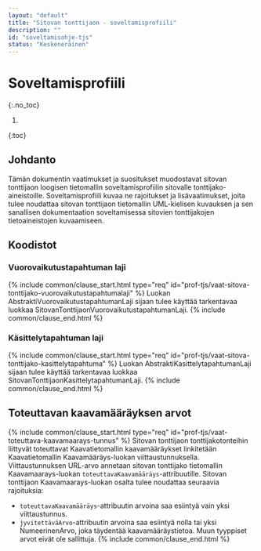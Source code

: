 ```yaml
---
layout: "default"
title: "Sitovan tonttijaon - soveltamisprofiili"
description: ""
id: "soveltamisohje-tjs"
status: "Keskeneräinen"
---
```

<!-- {% include common/important.html content="Sisältö ei vielä ajantasalla UML-kaavion kanssa" %} -->

# Soveltamisprofiili

{:.no_toc}

1. 
{:toc}

## Johdanto

Tämän dokumentin vaatimukset ja suositukset muodostavat sitovan tonttijaon loogisen tietomallin soveltamisprofiilin sitovalle tonttijako-aineistoille. Soveltamisprofiili kuvaa ne rajoitukset ja lisävaatimukset, joita tulee noudattaa sitovan tonttijaon tietomallin UML-kielisen kuvauksen ja sen sanallisen dokumentaation soveltamisessa sitovien tonttijakojen tietoaineistojen kuvaamiseen.

## Koodistot

### Vuorovaikutustapahtuman laji

<!--Lisää sisäiset linkit vielä -->
{% include common/clause_start.html type="req" id="prof-tjs/vaat-sitova-tonttijako-vuorovaikutustapahtumalaji" %}
Luokan AbstraktiVuorovaikutustapahtumanLaji sijaan tulee käyttää tarkentavaa luokkaa SitovanTonttijaonVuorovaikutustapahtumanLaji.
{% include common/clause_end.html %}

### Käsittelytapahtuman laji

<!--Lisää sisäiset linkit vielä -->
{% include common/clause_start.html type="req" id="prof-tjs/vaat-sitova-tonttijako-kasittelytapahtuma" %}
Luokan AbstraktiKasittelytapahtumanLaji sijaan tulee käyttää tarkentavaa luokkaa SitovanTonttijaonKasittelytapahtumanLaji.
{% include common/clause_end.html %}

## Toteuttavan kaavamääräyksen arvot

{% include common/clause_start.html type="req" id="prof-tjs/vaat-toteuttava-kaavamaarays-tunnus" %}
Sitovan tonttijaon tonttijakotonteihin liittyvät toteuttavat Kaavatietomallin kaavamääräykset linkitetään Kaavatietomallin Kaavamääräys-luokan viittaustunnuksella. Viittaustunnuksen URL-arvo annetaan sitovan tonttijako tietomallin Kaavamaarays-luokan ```toteuttavaKaavamääräys```-attribuutille. Sitovan tonttijaon Kaavamaarays-luokan osalta tulee noudattaa seuraavia rajoituksia:

- ```toteuttavaKaavamääräys```-attribuutin arvoina saa esiintyä vain yksi viittaustunnus.
- ```jyvitettäväArvo```-attribuutin arvoina saa esiintyä nolla tai yksi NumeerinenArvo, joka täydentää kaavamääräystietoa. Muun tyyppiset arvot eivät ole sallittuja.
{% include common/clause_end.html %}
